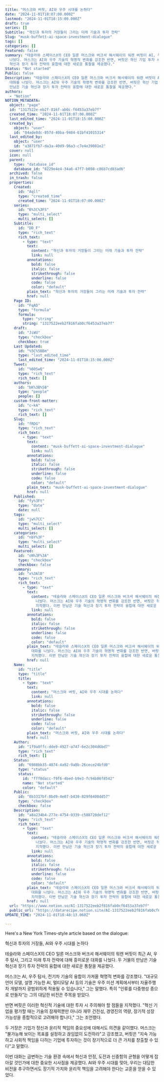 ```yaml
---
title: "머스크와 버핏, AI와 우주 시대를 논하다"
date: "2024-11-01T18:07:00.000Z"
lastmod: "2024-11-01T18:15:00.000Z"
draft: true
series: []
Subtitle: "혁신과 투자의 거장들이 그리는 미래 기술과 투자 전략"
Slug: "musk-buffett-ai-space-investment-dialogue"
tags: []
categories: []
Featured: false
summary: "테슬라와 스페이스X의 CEO 일론 머스크와 버크셔 해서웨이의 워렌 버핏이 AI, 우주 탐사, 미래 투자 전략에 대해 대화를
  나눴다. 머스크는 AI와 우주 기술의 혁명적 변화를 강조한 반면, 버핏은 혁신 기업 투자 시 주의해야 할 점들을 지적했다. 이번 만남은 기술
  혁신과 장기 투자 전략의 융합에 대한 새로운 통찰을 제공했다."
Status: "Not started"
Public: false
Description: "테슬라와 스페이스X의 CEO 일론 머스크와 버크셔 해서웨이의 워렌 버핏이 AI, 우주 탐사, 미래 투자 전략에 대해
  대화를 나눴다. 머스크는 AI와 우주 기술의 혁명적 변화를 강조한 반면, 버핏은 혁신 기업 투자 시 주의해야 할 점들을 지적했다. 이번
  만남은 기술 혁신과 장기 투자 전략의 융합에 대한 새로운 통찰을 제공했다."
authors:
  - "Notion"
NOTION_METADATA:
  object: "page"
  id: "1317522e-eb2f-816f-ab0c-f6453a37eb7f"
  created_time: "2024-11-01T18:07:00.000Z"
  last_edited_time: "2024-11-01T18:15:00.000Z"
  created_by:
    object: "user"
    id: "04ade8dc-857d-40ba-9484-61bf41015314"
  last_edited_by:
    object: "user"
    id: "a3871fb7-da3a-40d9-96a3-c7e4e39081e2"
  cover: null
  icon: null
  parent:
    type: "database_id"
    database_id: "8229e4e4-34a6-47f7-b098-c86b7cd83ad6"
  archived: false
  in_trash: false
  properties:
    Created:
      id: "Aqll"
      type: "created_time"
      created_time: "2024-11-01T18:07:00.000Z"
    series:
      id: "B%3C%3FS"
      type: "multi_select"
      multi_select: []
    Subtitle:
      id: "DD_F"
      type: "rich_text"
      rich_text:
        - type: "text"
          text:
            content: "혁신과 투자의 거장들이 그리는 미래 기술과 투자 전략"
            link: null
          annotations:
            bold: false
            italic: false
            strikethrough: false
            underline: false
            code: false
            color: "default"
          plain_text: "혁신과 투자의 거장들이 그리는 미래 기술과 투자 전략"
          href: null
    Page ID:
      id: "FqAD"
      type: "formula"
      formula:
        type: "string"
        string: "1317522eeb2f816fab0cf6453a37eb7f"
    draft:
      id: "JiWU"
      type: "checkbox"
      checkbox: true
    Last Updated:
      id: "%5C%5BBm"
      type: "last_edited_time"
      last_edited_time: "2024-11-01T18:15:00.000Z"
    Tweet:
      id: "%60SwQ"
      type: "rich_text"
      rich_text: []
    authors:
      id: "bK%3B%5B"
      type: "people"
      people: []
    custom-front-matter:
      id: "c~kA"
      type: "rich_text"
      rich_text: []
    Slug:
      id: "fRDG"
      type: "rich_text"
      rich_text:
        - type: "text"
          text:
            content: "musk-buffett-ai-space-investment-dialogue"
            link: null
          annotations:
            bold: false
            italic: false
            strikethrough: false
            underline: false
            code: false
            color: "default"
          plain_text: "musk-buffett-ai-space-investment-dialogue"
          href: null
    Published:
      id: "fy%3Ft"
      type: "date"
      date: null
    tags:
      id: "jw%7CC"
      type: "multi_select"
      multi_select: []
    categories:
      id: "nbY%3F"
      type: "multi_select"
      multi_select: []
    Featured:
      id: "oN%3F%3A"
      type: "checkbox"
      checkbox: false
    summary:
      id: "x%3AlD"
      type: "rich_text"
      rich_text:
        - type: "text"
          text:
            content: "테슬라와 스페이스X의 CEO 일론 머스크와 버크셔 해서웨이의 워렌 버핏이 AI, 우주 탐사, 미래 투자 전략에 대해 대화를
              나눴다. 머스크는 AI와 우주 기술의 혁명적 변화를 강조한 반면, 버핏은 혁신 기업 투자 시 주의해야 할 점들을
              지적했다. 이번 만남은 기술 혁신과 장기 투자 전략의 융합에 대한 새로운 통찰을 제공했다."
            link: null
          annotations:
            bold: false
            italic: false
            strikethrough: false
            underline: false
            code: false
            color: "default"
          plain_text: "테슬라와 스페이스X의 CEO 일론 머스크와 버크셔 해서웨이의 워렌 버핏이 AI, 우주 탐사, 미래 투자 전략에 대해
            대화를 나눴다. 머스크는 AI와 우주 기술의 혁명적 변화를 강조한 반면, 버핏은 혁신 기업 투자 시 주의해야 할 점들을
            지적했다. 이번 만남은 기술 혁신과 장기 투자 전략의 융합에 대한 새로운 통찰을 제공했다."
          href: null
    Name:
      id: "title"
      type: "title"
      title:
        - type: "text"
          text:
            content: "머스크와 버핏, AI와 우주 시대를 논하다"
            link: null
          annotations:
            bold: false
            italic: false
            strikethrough: false
            underline: false
            code: false
            color: "default"
          plain_text: "머스크와 버핏, AI와 우주 시대를 논하다"
          href: null
    Author:
      id: "1f9a8ffc-dde9-4927-a747-6e2c304d6bd7"
      type: "rich_text"
      rich_text: []
    Status:
      id: "6980bb35-4874-4a92-9a8b-26cece24bfd0"
      type: "status"
      status:
        id: "fff0dacc-f9f6-4bed-b9e3-fc94b86f8542"
        name: "Not started"
        color: "default"
    Public:
      id: "8b3317bf-8bd9-4e07-b430-829f6408dd57"
      type: "checkbox"
      checkbox: false
    Description:
      id: "a8a234b4-277e-4754-9339-c588720def12"
      type: "rich_text"
      rich_text:
        - type: "text"
          text:
            content: "테슬라와 스페이스X의 CEO 일론 머스크와 버크셔 해서웨이의 워렌 버핏이 AI, 우주 탐사, 미래 투자 전략에 대해 대화를
              나눴다. 머스크는 AI와 우주 기술의 혁명적 변화를 강조한 반면, 버핏은 혁신 기업 투자 시 주의해야 할 점들을
              지적했다. 이번 만남은 기술 혁신과 장기 투자 전략의 융합에 대한 새로운 통찰을 제공했다."
            link: null
          annotations:
            bold: false
            italic: false
            strikethrough: false
            underline: false
            code: false
            color: "default"
          plain_text: "테슬라와 스페이스X의 CEO 일론 머스크와 버크셔 해서웨이의 워렌 버핏이 AI, 우주 탐사, 미래 투자 전략에 대해
            대화를 나눴다. 머스크는 AI와 우주 기술의 혁명적 변화를 강조한 반면, 버핏은 혁신 기업 투자 시 주의해야 할 점들을
            지적했다. 이번 만남은 기술 혁신과 장기 투자 전략의 융합에 대한 새로운 통찰을 제공했다."
          href: null
  url: "https://www.notion.so/AI-1317522eeb2f816fab0cf6453a37eb7f"
  public_url: "https://datarecipe.notion.site/AI-1317522eeb2f816fab0cf6453a37eb7f"
UPDATE_TIME: "2024-11-01T18:40:13.060Z"

---
```



Here's a New York Times-style article based on the dialogue:

혁신과 투자의 거장들, AI와 우주 시대를 논하다

테슬라와 스페이스X의 CEO 일론 머스크와 버크셔 해서웨이의 워렌 버핏이 최근 AI, 우주 탐사, 그리고 미래 투자 전략에 대해 흥미로운 대화를 나눴다. 두 거물의 만남은 기술 혁신과 장기 투자 전략의 융합에 대한 새로운 통찰을 제공했다.

머스크는 AI, 우주 탐사, 전기차 기술의 융합이 가져올 혁명적 변화를 강조했다. "대규모 언어 모델, 설명 가능한 AI, 멀티모달 AI 등의 기술은 우주 미션 계획에서부터 자율주행차 개발까지 광범위하게 적용될 수 있습니다," 그는 말했다. 특히 "인류를 다중행성 종으로 만들자"는 그의 대담한 비전은 주목을 받았다.

반면 버핏은 이러한 혁신적 기술에 대한 투자 시 주의해야 할 점들을 지적했다. "혁신 기업을 평가할 때는 기술의 잠재력뿐만 아니라 재무 건전성, 경영진의 역량, 장기적 성장 가능성을 종합적으로 고려해야 합니다," 그는 조언했다.

두 거장은 기업가 정신과 윤리적 책임의 중요성에 대해서도 의견을 같이했다. 머스크는 "불가능해 보이는 목표를 설정하고 끊임없이 도전하라"고 강조했고, 버핏은 "지속 가능하고 사회적 책임을 다하는 기업에 투자하는 것이 장기적으로 더 큰 가치를 창출할 수 있다"고 말했다.

이번 대화는 급변하는 기술 환경 속에서 혁신과 안정, 도전과 신중함의 균형을 어떻게 잡아갈 것인가에 대한 중요한 시사점을 제공했다. AI와 우주 시대를 맞아, 우리는 대담한 비전을 추구하면서도 장기적 가치와 윤리적 책임을 고려해야 한다는 교훈을 얻을 수 있었다.

